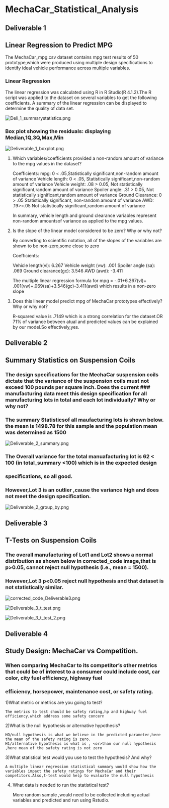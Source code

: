 # MechaCar_Statistical_Analysis

## Deliverable 1 
## Linear Regression to Predict MPG
    
The MechaCar_mpg.csv dataset contains mpg test results of 50 prototype,which were produced using multiple design specifications to identify ideal vehicle performance across multiple variables.

### Linear Regression 
   The linear regression was calculated using R in R Studio(R 4.1.2).The R script was applied to the dataset on several variables to get the following coefficients.
   A summary of the linear regression can be displayed to determine the quality of data set.
   
   ![Deli_1_summarystatistics.png](Resources/Images/Deli_1_summarystatistics.png)
   
### Box plot showing the residuals: displaying Median,1Q,3Q,Max,Min


  ![Deliverable_1_boxplot.png](Resources/Images/Deliverable_1_boxplot.png)


  
   
1) Which variables/coefficients provided a non-random amount of variance to the mpg values in the dataset?

    Coefficients:
     mpg: 0 < .05,Statistically significant,non-random amount of variance
     Vehicle length:   0 < .05,   Statistically significant,non-random amount of variance
     Vehicle weight:  .08 > 0.05,  Not statistically significant,random amount of variance
     Spoiler angle:   .31 > 0.05, Not statistically significant,random amount of variance
     Ground Clearance: 0 > .05   Statistically significant, non-random amount of variance
     AWD:             .19>=.05 Not statistically significant,random amount of variance
  
     In summary, vehicle length and ground clearance variables represent non-random amountsof variance as applied to the mpg values.

2) Is the slope of the linear model considered to be zero? Why or why not?

   By converting to scientific notation, all of the slopes of the variables are shown  to be non-zero,some close to zero
   
   Coefficients:
   
    Vehicle length(vl):  6.267
    Vehicle weight (vw):  .001
    Spoiler angle (sa):    .069
    Ground clearance(gc):  3.546
    AWD (awd):              -3.411
  
   The multiple linear regression formula for mpg = -.01+6.267(vl)+ .001(vw)+.069(sa)+3.546(gc)-3.411(awd) which results in a non-zero slope
      
   

3) Does this linear model predict mpg of MechaCar prototypes effectively? Why or why not?

    R-squared value is .7149 which is a strong correlation for the dataset.OR 71% of variance between atual and predicted values can be explained by our model.So 
     effectively,yes.
    
    
## Deliverable 2

## Summary Statistics on Suspension Coils
### The design specifications for the MechaCar suspension coils dictate that the variance of the suspension coils must not exceed 100 pounds per square inch. Does the current ### manufacturing data meet this design specification for all manufacturing lots in total and each lot individually? Why or why not?
 
### The summary Statisticsof all maufacturing lots is shown below. the mean is 1498.78 for this sample and the population mean was determined as 1500
 
 ![Deliverable_2_summary.png](Resources/Images/Deliverable_2_summary.png)
 
 
 ### The Overall variance for the total manuafacturing lot is 62 < 100 (in total_summary <100) which is in the expected design   
 ###  specifications, so all good.
 ### However,Lot 3 is an outlier ,cause the variance high and does not meet the design specification.
 
 
 ![Deliverable_2_group_by.png](Resources/Images/Deliverable_2_group_by.png)
 
 
 ## Deliverable 3
 ## T-Tests on Suspension Coils
 
### The overall manufacturing  of Lot1 and Lot2  shows a normal distribution as shown below in corrected_code image,that is  p>0.05, cannot reject null hypothesis (i.e., mean = 1500).
### However,Lot 3  p<0.05 reject null hypothesis and that dataset is not statistically similar.



 ![corrected_code_Deliverable3.png](Resources/Images/corrected_code_Deliverable3.png)
 


 ![Deliverable_3_t_test.png](Resources/Images/Deliverable_3_t_test.png)
 
 
 ![Deliverable_3_t_test_2.png](Resources/Images/Deliverable_3_t_test_2.png)
 
 ## Deliverable 4
 
 ## Study Design: MechaCar vs Competition.
 
 ### When comparing MechaCar to its competitor’s other metrics that could be of interest to a consumer could include cost, car color, city fuel efficiency, highway fuel 
 ### efficiency, horsepower, maintenance cost, or safety rating.
 
 1)What metric or metrics are you going to test?
 
    The metrics to test should be safety rating,hp and highway fuel efficiency,which address some safety concern
    
 2)What is the null hypothesis or alternative hypothesis?
 
    HO/null hypothesis is what we believe in the predicted parameter,here the mean of the safety rating is zero.
    H1/alternative hypothesis is what is , <or>than our null hypothesis ,here mean of the safety rating is not zero
    
 3)What statistical test would you use to test the hypothesis? And why?
    
    A multiple linear regression statistical summary would show how the variables impact the safety ratings for MechaCar and their 
    competitors.Also,t-test would help to evaluate the null hypothesis
 
 4) What data is needed to run the statistical test?
    
    More random sample ,would need to be collected including actual variables and predicted and run using Rstudio.
 
 
 
 
 
    


 
